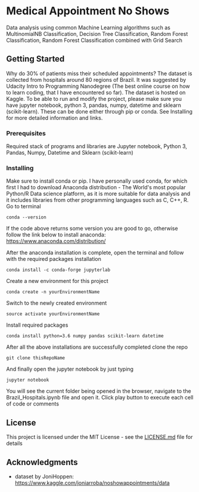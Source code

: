 # Medical Appointment No Shows

Data analysis using common Machine Learning algorithms such as MultinomialNB Classification, Decision Tree Classification, Random Forest Classification, Random Forest Classification combined with Grid Search

## Getting Started

Why do 30% of patients miss their scheduled appointments?
The dataset is collected from hospitals around 80 regions of Brazil. It was suggested by Udacity Intro to Programming Nanodegree (The best online course on how to learn coding, that I have encountered so far). The dataset is hosted on Kaggle. To be able to run and modify the project, please make sure you have jupyter notebook, python 3, pandas, numpy, datetime and sklearn (scikit-learn). These can be done either through pip or conda. See Installing for more detailed information and links.

### Prerequisites

Required stack of programs and libraries are Jupyter notebook, Python 3, Pandas, Numpy, Datetime and Sklearn (scikit-learn)

### Installing

Make sure to install conda or pip.
I have personally used conda, for which first I had to download Anaconda distribution - The World's most popular Python/R Data science platform, as it is more suitable for data analysis and it includes libraries from other programming languages such as C, C++, R.
Go to terminal

```
conda --version
```

If the code above returns some version you are good to go, otherwise follow the link below to install anaconda:
https://www.anaconda.com/distribution/

After the anaconda installation is complete, open the terminal and follow with the required packages installation

```
conda install -c conda-forge jupyterlab
```

Create a new environment for this project

```
conda create -n yourEnvironmentName
```

Switch to the newly created environment

```
source activate yourEnvironmentName
```

Install required packages

```
conda install python=3.6 numpy pandas scikit-learn datetime
```

After all the above installations are successfully completed clone the repo

```
git clone thisRepoName
```

And finally open the jupyter notebook by just typing

```
jupyter notebook
```

You will see the current folder being opened in the browser, navigate to the Brazil_Hospitals.ipynb file and open it.
Click play button to execute each cell of code or comments

## License

This project is licensed under the MIT License - see the [LICENSE.md](LICENSE.md) file for details

## Acknowledgments

- dataset by JoniHoppen: https://www.kaggle.com/joniarroba/noshowappointments/data
